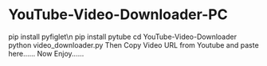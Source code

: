 # YouTube-Video-Downloader-PC
pip install pyfiglet\n
pip install pytube
cd YouTube-Video-Downloader
python video_downloader.py
Then Copy Video URL from Youtube and paste here......
Now Enjoy......
